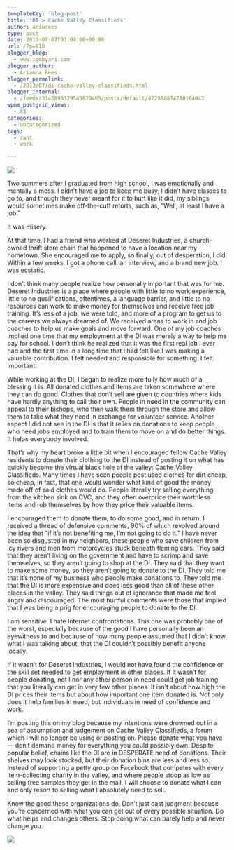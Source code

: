 ```yaml
---
templateKey: 'blog-post'
title: 'DI > Cache Valley Classifieds'
author: ariwrees
type: post
date: 2013-07-07T03:04:00+00:00
url: /?p=618
blogger_blog:
  - www.igobyari.com
blogger_author:
  - Arianna Rees
blogger_permalink:
  - /2013/07/di-cache-valley-classifieds.html
blogger_internal:
  - /feeds/3142898329549879465/posts/default/472588874710164042
wpmm_postgrid_views:
  - 83
categories:
  - Uncategorized
tags:
  - rant
  - work

---
```

[![](http://www.igobyari.com/wp-content/uploads/2013/07/di.jpg)](http://www.igobyari.com/wp-content/uploads/2013/07/di-1.jpg)

Two summers after I graduated from high school, I was emotionally and mentally a mess. I didn’t have a job to keep me busy, I didn’t have classes to go to, and though they never meant for it to hurt like it did, my siblings would sometimes make off-the-cuff retorts, such as, “Well, at least I have a job.”

It was misery. 

At that time, I had a friend who worked at Deseret Industries, a church-owned thrift store chain that happened to have a location near my hometown. She encouraged me to apply, so finally, out of desperation, I did. Within a few weeks, I got a phone call, an interview, and a brand new job. I was ecstatic. 

I don’t think many people realize how personally important that was for me. Deseret Industries is a place where people with little to no work experience, little to no qualifications, oftentimes, a language barrier, and little to no resources can work to make money for themselves and receive free job training. It’s less of a job, we were told, and more of a program to get us to the careers we always dreamed of. We received areas to work in and job coaches to help us make goals and move forward. One of my job coaches implied one time that my employment at the DI was merely a way to help me pay for school. I don’t think he realized that it was the first real job I ever had and the first time in a long time that I had felt like I was making a valuable contribution. I felt needed and responsible for something. I felt important. 

While working at the DI, I began to realize more fully how much of a blessing it is. All donated clothes and items are taken somewhere where they can do good. Clothes that don’t sell are given to countries where kids have hardly anything to call their own. People in need in the community can appeal to their bishops, who then walk them through the store and allow them to take what they need in exchange for volunteer service. Another aspect I did not see in the DI is that it relies on donations to keep people who need jobs employed and to train them to move on and do better things. It helps everybody involved. 

That’s why my heart broke a little bit when I encouraged fellow Cache Valley residents to donate their clothing to the DI instead of posting it on what has quickly become the virtual black hole of the valley: Cache Valley Classifieds. Many times I have seen people post used clothes for dirt cheap, so cheap, in fact, that one would wonder what kind of good the money made off of said clothes would do. People literally try selling everything from the kitchen sink on CVC, and they often overprice their worthless items and rob themselves by how they price their valuable items. 

I encouraged them to donate them, to do some good, and in return, I received a thread of defensive comments, 90% of which revolved around the idea that “if it’s not benefiting me, I’m not going to do it.” I have never been so disgusted in my neighbors, these people who save children from icy rivers and men from motorcycles stuck beneath flaming cars. They said that they aren’t living on the government and have to scrimp and save themselves, so they aren’t going to shop at the DI. They said that they want to make some money, so they aren’t going to donate to the DI. They told me that it’s none of my business who people make donations to. They told me that the DI is more expensive and does less good than all of these other places in the valley. They said things out of ignorance that made me feel angry and discouraged. The most hurtful comments were those that implied that I was being a prig for encouraging people to donate to the DI. 

I am sensitive. I hate Internet confrontations. This one was probably one of the worst, especially because of the good I have personally been an eyewitness to and because of how many people assumed that I didn’t know what I was talking about, that the DI couldn’t possibly benefit anyone locally. 

If it wasn’t for Deseret Industries, I would not have found the confidence or the skill set needed to get employment in other places. If it wasn’t for people donating, not I nor any other person in need could get job training that you literally can get in very few other places. It isn’t about how high the DI prices their items but about how important one item donated is. Not only does it help families in need, but individuals in need of confidence and work. 

I’m posting this on my blog because my intentions were drowned out in a sea of assumption and judgement on Cache Valley Classifieds, a forum which I will no longer be using or posting on. Please donate what you have — don’t demand money for everything you could possibly own. Despite popular belief, chains like the DI are in DESPERATE need of donations. Their shelves may look stocked, but their donation bins are less and less so. Instead of supporting a petty group on Facebook that competes with every item-collecting charity in the valley, and where people stoop as low as selling free samples they get in the mail, I will choose to donate what I can and only resort to selling what I absolutely need to sell.

Know the good these organizations do. Don’t just cast judgment because you’re concerned with what you can get out of every possible situation. Do what helps and changes others. Stop doing what can barely help and never change you.

[![](http://www.igobyari.com/wp-content/uploads/2013/07/Christimage.jpg)](http://www.igobyari.com/wp-content/uploads/2013/07/Christimage-1.jpg)